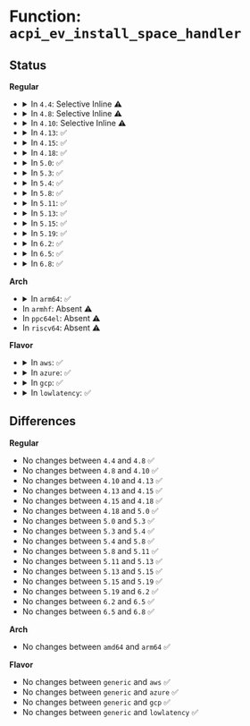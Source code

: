 # Function: <code>acpi_ev_install_space_handler</code>

## Status
<b>Regular</b>
<ul>
<li>
<details>
<summary>In <code>4.4</code>: Selective Inline ⚠️</summary>

```c
acpi_status acpi_ev_install_space_handler(struct acpi_namespace_node *node, acpi_adr_space_type space_id, acpi_adr_space_handler handler, acpi_adr_space_setup setup, void *context);
```

**Collision:** Unique Global

**Inline:** Selective

**Transformation:** False

**Instances:**

```
In drivers/acpi/acpica/evhandler.c (ffffffff81491479)
Location: drivers/acpi/acpica/evhandler.c:328
Inline: True
Direct callers:
  - drivers/acpi/acpica/evhandler.c:acpi_ev_install_region_handlers
```
**Symbols:**

```
ffffffff81491479-ffffffff814916bb: acpi_ev_install_space_handler (STB_GLOBAL)
```
</details>
</li>
<li>
<details>
<summary>In <code>4.8</code>: Selective Inline ⚠️</summary>

```c
acpi_status acpi_ev_install_space_handler(struct acpi_namespace_node *node, acpi_adr_space_type space_id, acpi_adr_space_handler handler, acpi_adr_space_setup setup, void *context);
```

**Collision:** Unique Global

**Inline:** Selective

**Transformation:** False

**Instances:**

```
In drivers/acpi/acpica/evhandler.c (ffffffff814e0265)
Location: drivers/acpi/acpica/evhandler.c:362
Inline: True
Direct callers:
  - drivers/acpi/acpica/evhandler.c:acpi_ev_install_region_handlers
```
**Symbols:**

```
ffffffff814e0265-ffffffff814e049a: acpi_ev_install_space_handler (STB_GLOBAL)
```
</details>
</li>
<li>
<details>
<summary>In <code>4.10</code>: Selective Inline ⚠️</summary>

```c
acpi_status acpi_ev_install_space_handler(struct acpi_namespace_node *node, acpi_adr_space_type space_id, acpi_adr_space_handler handler, acpi_adr_space_setup setup, void *context);
```

**Collision:** Unique Global

**Inline:** Selective

**Transformation:** False

**Instances:**

```
In drivers/acpi/acpica/evhandler.c (ffffffff81502bcb)
Location: drivers/acpi/acpica/evhandler.c:362
Inline: True
Direct callers:
  - drivers/acpi/acpica/evhandler.c:acpi_ev_install_region_handlers
```
**Symbols:**

```
ffffffff81502bcb-ffffffff81502e00: acpi_ev_install_space_handler (STB_GLOBAL)
```
</details>
</li>
<li>
<details>
<summary>In <code>4.13</code>: ✅</summary>

```c
acpi_status acpi_ev_install_space_handler(struct acpi_namespace_node *node, acpi_adr_space_type space_id, acpi_adr_space_handler handler, acpi_adr_space_setup setup, void *context);
```

**Collision:** Unique Global

**Inline:** No

**Transformation:** False

**Instances:**

```
In drivers/acpi/acpica/evhandler.c (ffffffff81513115)
Location: drivers/acpi/acpica/evhandler.c:362
Inline: False
Direct callers:
  - drivers/acpi/acpica/evhandler.c:acpi_ev_install_region_handlers
```
**Symbols:**

```
ffffffff81513115-ffffffff81513340: acpi_ev_install_space_handler (STB_GLOBAL)
```
</details>
</li>
<li>
<details>
<summary>In <code>4.15</code>: ✅</summary>

```c
acpi_status acpi_ev_install_space_handler(struct acpi_namespace_node *node, acpi_adr_space_type space_id, acpi_adr_space_handler handler, acpi_adr_space_setup setup, void *context);
```

**Collision:** Unique Global

**Inline:** No

**Transformation:** False

**Instances:**

```
In drivers/acpi/acpica/evhandler.c (ffffffff8155bbe8)
Location: drivers/acpi/acpica/evhandler.c:362
Inline: False
Direct callers:
  - drivers/acpi/acpica/evhandler.c:acpi_ev_install_region_handlers
```
**Symbols:**

```
ffffffff8155bbe8-ffffffff8155bf02: acpi_ev_install_space_handler (STB_GLOBAL)
```
</details>
</li>
<li>
<details>
<summary>In <code>4.18</code>: ✅</summary>

```c
acpi_status acpi_ev_install_space_handler(struct acpi_namespace_node *node, acpi_adr_space_type space_id, acpi_adr_space_handler handler, acpi_adr_space_setup setup, void *context);
```

**Collision:** Unique Global

**Inline:** No

**Transformation:** False

**Instances:**

```
In drivers/acpi/acpica/evhandler.c (ffffffff81592764)
Location: drivers/acpi/acpica/evhandler.c:328
Inline: False
Direct callers:
  - drivers/acpi/acpica/evhandler.c:acpi_ev_install_region_handlers
```
**Symbols:**

```
ffffffff81592764-ffffffff81592a81: acpi_ev_install_space_handler (STB_GLOBAL)
```
</details>
</li>
<li>
<details>
<summary>In <code>5.0</code>: ✅</summary>

```c
acpi_status acpi_ev_install_space_handler(struct acpi_namespace_node *node, acpi_adr_space_type space_id, acpi_adr_space_handler handler, acpi_adr_space_setup setup, void *context);
```

**Collision:** Unique Global

**Inline:** No

**Transformation:** False

**Instances:**

```
In drivers/acpi/acpica/evhandler.c (ffffffff815aae04)
Location: drivers/acpi/acpica/evhandler.c:328
Inline: False
Direct callers:
  - drivers/acpi/acpica/evhandler.c:acpi_ev_install_region_handlers
```
**Symbols:**

```
ffffffff815aae04-ffffffff815ab121: acpi_ev_install_space_handler (STB_GLOBAL)
```
</details>
</li>
<li>
<details>
<summary>In <code>5.3</code>: ✅</summary>

```c
acpi_status acpi_ev_install_space_handler(struct acpi_namespace_node *node, acpi_adr_space_type space_id, acpi_adr_space_handler handler, acpi_adr_space_setup setup, void *context);
```

**Collision:** Unique Global

**Inline:** No

**Transformation:** False

**Instances:**

```
In drivers/acpi/acpica/evhandler.c (ffffffff815dc5ed)
Location: drivers/acpi/acpica/evhandler.c:328
Inline: False
Direct callers:
  - drivers/acpi/acpica/evhandler.c:acpi_ev_install_region_handlers
```
**Symbols:**

```
ffffffff815dc5ed-ffffffff815dc90d: acpi_ev_install_space_handler (STB_GLOBAL)
```
</details>
</li>
<li>
<details>
<summary>In <code>5.4</code>: ✅</summary>

```c
acpi_status acpi_ev_install_space_handler(struct acpi_namespace_node *node, acpi_adr_space_type space_id, acpi_adr_space_handler handler, acpi_adr_space_setup setup, void *context);
```

**Collision:** Unique Global

**Inline:** No

**Transformation:** False

**Instances:**

```
In drivers/acpi/acpica/evhandler.c (ffffffff815fd930)
Location: drivers/acpi/acpica/evhandler.c:328
Inline: False
Direct callers:
  - drivers/acpi/acpica/evhandler.c:acpi_ev_install_region_handlers
```
**Symbols:**

```
ffffffff815fd930-ffffffff815fdc50: acpi_ev_install_space_handler (STB_GLOBAL)
```
</details>
</li>
<li>
<details>
<summary>In <code>5.8</code>: ✅</summary>

```c
acpi_status acpi_ev_install_space_handler(struct acpi_namespace_node *node, acpi_adr_space_type space_id, acpi_adr_space_handler handler, acpi_adr_space_setup setup, void *context);
```

**Collision:** Unique Global

**Inline:** No

**Transformation:** False

**Instances:**

```
In drivers/acpi/acpica/evhandler.c (ffffffff816a9afa)
Location: drivers/acpi/acpica/evhandler.c:328
Inline: False
Direct callers:
  - drivers/acpi/acpica/evhandler.c:acpi_ev_install_region_handlers
  - drivers/acpi/acpica/evxfregn.c:acpi_install_address_space_handler
```
**Symbols:**

```
ffffffff816a9afa-ffffffff816a9e1a: acpi_ev_install_space_handler (STB_GLOBAL)
```
</details>
</li>
<li>
<details>
<summary>In <code>5.11</code>: ✅</summary>

```c
acpi_status acpi_ev_install_space_handler(struct acpi_namespace_node *node, acpi_adr_space_type space_id, acpi_adr_space_handler handler, acpi_adr_space_setup setup, void *context);
```

**Collision:** Unique Global

**Inline:** No

**Transformation:** False

**Instances:**

```
In drivers/acpi/acpica/evhandler.c (ffffffff816c737e)
Location: drivers/acpi/acpica/evhandler.c:328
Inline: False
Direct callers:
  - drivers/acpi/acpica/evhandler.c:acpi_ev_install_region_handlers
  - drivers/acpi/acpica/evxfregn.c:acpi_install_address_space_handler
```
**Symbols:**

```
ffffffff816c737e-ffffffff816c76cc: acpi_ev_install_space_handler (STB_GLOBAL)
```
</details>
</li>
<li>
<details>
<summary>In <code>5.13</code>: ✅</summary>

```c
acpi_status acpi_ev_install_space_handler(struct acpi_namespace_node *node, acpi_adr_space_type space_id, acpi_adr_space_handler handler, acpi_adr_space_setup setup, void *context);
```

**Collision:** Unique Global

**Inline:** No

**Transformation:** False

**Instances:**

```
In drivers/acpi/acpica/evhandler.c (ffffffff816a939c)
Location: drivers/acpi/acpica/evhandler.c:328
Inline: False
Direct callers:
  - drivers/acpi/acpica/evhandler.c:acpi_ev_install_region_handlers
  - drivers/acpi/acpica/evxfregn.c:acpi_install_address_space_handler
```
**Symbols:**

```
ffffffff816a939c-ffffffff816a96e8: acpi_ev_install_space_handler (STB_GLOBAL)
```
</details>
</li>
<li>
<details>
<summary>In <code>5.15</code>: ✅</summary>

```c
acpi_status acpi_ev_install_space_handler(struct acpi_namespace_node *node, acpi_adr_space_type space_id, acpi_adr_space_handler handler, acpi_adr_space_setup setup, void *context);
```

**Collision:** Unique Global

**Inline:** No

**Transformation:** False

**Instances:**

```
In drivers/acpi/acpica/evhandler.c (ffffffff8171ffe3)
Location: drivers/acpi/acpica/evhandler.c:328
Inline: False
Direct callers:
  - drivers/acpi/acpica/evhandler.c:acpi_ev_install_region_handlers
  - drivers/acpi/acpica/evxfregn.c:acpi_install_address_space_handler
```
**Symbols:**

```
ffffffff8171ffe3-ffffffff8172032f: acpi_ev_install_space_handler (STB_GLOBAL)
```
</details>
</li>
<li>
<details>
<summary>In <code>5.19</code>: ✅</summary>

```c
acpi_status acpi_ev_install_space_handler(struct acpi_namespace_node *node, acpi_adr_space_type space_id, acpi_adr_space_handler handler, acpi_adr_space_setup setup, void *context);
```

**Collision:** Unique Global

**Inline:** No

**Transformation:** False

**Instances:**

```
In drivers/acpi/acpica/evhandler.c (ffffffff818501e9)
Location: drivers/acpi/acpica/evhandler.c:328
Inline: False
Direct callers:
  - drivers/acpi/acpica/evhandler.c:acpi_ev_install_region_handlers
  - drivers/acpi/acpica/evxfregn.c:acpi_install_address_space_handler
```
**Symbols:**

```
ffffffff818501e9-ffffffff8185054a: acpi_ev_install_space_handler (STB_GLOBAL)
```
</details>
</li>
<li>
<details>
<summary>In <code>6.2</code>: ✅</summary>

```c
acpi_status acpi_ev_install_space_handler(struct acpi_namespace_node *node, acpi_adr_space_type space_id, acpi_adr_space_handler handler, acpi_adr_space_setup setup, void *context);
```

**Collision:** Unique Global

**Inline:** No

**Transformation:** False

**Instances:**

```
In drivers/acpi/acpica/evhandler.c (ffffffff81989d90)
Location: drivers/acpi/acpica/evhandler.c:328
Inline: False
Direct callers:
  - drivers/acpi/acpica/evhandler.c:acpi_ev_install_region_handlers
  - drivers/acpi/acpica/evxfregn.c:acpi_install_address_space_handler_internal
```
**Symbols:**

```
ffffffff81989d90-ffffffff8198a18d: acpi_ev_install_space_handler (STB_GLOBAL)
```
</details>
</li>
<li>
<details>
<summary>In <code>6.5</code>: ✅</summary>

```c
acpi_status acpi_ev_install_space_handler(struct acpi_namespace_node *node, acpi_adr_space_type space_id, acpi_adr_space_handler handler, acpi_adr_space_setup setup, void *context);
```

**Collision:** Unique Global

**Inline:** No

**Transformation:** False

**Instances:**

```
In drivers/acpi/acpica/evhandler.c (ffffffff819d07d0)
Location: drivers/acpi/acpica/evhandler.c:328
Inline: False
Direct callers:
  - drivers/acpi/acpica/evhandler.c:acpi_ev_install_region_handlers
  - drivers/acpi/acpica/evxfregn.c:acpi_install_address_space_handler_internal
```
**Symbols:**

```
ffffffff819d07d0-ffffffff819d0bcd: acpi_ev_install_space_handler (STB_GLOBAL)
```
</details>
</li>
<li>
<details>
<summary>In <code>6.8</code>: ✅</summary>

```c
acpi_status acpi_ev_install_space_handler(struct acpi_namespace_node *node, acpi_adr_space_type space_id, acpi_adr_space_handler handler, acpi_adr_space_setup setup, void *context);
```

**Collision:** Unique Global

**Inline:** No

**Transformation:** False

**Instances:**

```
In drivers/acpi/acpica/evhandler.c (ffffffff81a1b330)
Location: drivers/acpi/acpica/evhandler.c:328
Inline: False
Direct callers:
  - drivers/acpi/acpica/evhandler.c:acpi_ev_install_region_handlers
  - drivers/acpi/acpica/evxfregn.c:acpi_install_address_space_handler_internal
```
**Symbols:**

```
ffffffff81a1b330-ffffffff81a1b72d: acpi_ev_install_space_handler (STB_GLOBAL)
```
</details>
</li>
</ul>
<b>Arch</b>
<ul>
<li>
<details>
<summary>In <code>arm64</code>: ✅</summary>

```c
acpi_status acpi_ev_install_space_handler(struct acpi_namespace_node *node, acpi_adr_space_type space_id, acpi_adr_space_handler handler, acpi_adr_space_setup setup, void *context);
```

**Collision:** Unique Global

**Inline:** No

**Transformation:** False

**Instances:**

```
In drivers/acpi/acpica/evhandler.c (ffff800010781de0)
Location: drivers/acpi/acpica/evhandler.c:328
Inline: False
Direct callers:
  - drivers/acpi/acpica/evhandler.c:acpi_ev_install_region_handlers
```
**Symbols:**

```
ffff800010781de0-ffff800010782020: acpi_ev_install_space_handler (STB_GLOBAL)
```
</details>
</li>
<li>
In <code>armhf</code>: Absent ⚠️
</li>
<li>
In <code>ppc64el</code>: Absent ⚠️
</li>
<li>
In <code>riscv64</code>: Absent ⚠️
</li>
</ul>
<b>Flavor</b>
<ul>
<li>
<details>
<summary>In <code>aws</code>: ✅</summary>

```c
acpi_status acpi_ev_install_space_handler(struct acpi_namespace_node *node, acpi_adr_space_type space_id, acpi_adr_space_handler handler, acpi_adr_space_setup setup, void *context);
```

**Collision:** Unique Global

**Inline:** No

**Transformation:** False

**Instances:**

```
In drivers/acpi/acpica/evhandler.c (ffffffff815e6db7)
Location: drivers/acpi/acpica/evhandler.c:328
Inline: False
Direct callers:
  - drivers/acpi/acpica/evhandler.c:acpi_ev_install_region_handlers
```
**Symbols:**

```
ffffffff815e6db7-ffffffff815e6fdf: acpi_ev_install_space_handler (STB_GLOBAL)
```
</details>
</li>
<li>
<details>
<summary>In <code>azure</code>: ✅</summary>

```c
acpi_status acpi_ev_install_space_handler(struct acpi_namespace_node *node, acpi_adr_space_type space_id, acpi_adr_space_handler handler, acpi_adr_space_setup setup, void *context);
```

**Collision:** Unique Global

**Inline:** No

**Transformation:** False

**Instances:**

```
In drivers/acpi/acpica/evhandler.c (ffffffff815d240a)
Location: drivers/acpi/acpica/evhandler.c:328
Inline: False
Direct callers:
  - drivers/acpi/acpica/evhandler.c:acpi_ev_install_region_handlers
```
**Symbols:**

```
ffffffff815d240a-ffffffff815d2632: acpi_ev_install_space_handler (STB_GLOBAL)
```
</details>
</li>
<li>
<details>
<summary>In <code>gcp</code>: ✅</summary>

```c
acpi_status acpi_ev_install_space_handler(struct acpi_namespace_node *node, acpi_adr_space_type space_id, acpi_adr_space_handler handler, acpi_adr_space_setup setup, void *context);
```

**Collision:** Unique Global

**Inline:** No

**Transformation:** False

**Instances:**

```
In drivers/acpi/acpica/evhandler.c (ffffffff815f1c10)
Location: drivers/acpi/acpica/evhandler.c:328
Inline: False
Direct callers:
  - drivers/acpi/acpica/evhandler.c:acpi_ev_install_region_handlers
```
**Symbols:**

```
ffffffff815f1c10-ffffffff815f1f30: acpi_ev_install_space_handler (STB_GLOBAL)
```
</details>
</li>
<li>
<details>
<summary>In <code>lowlatency</code>: ✅</summary>

```c
acpi_status acpi_ev_install_space_handler(struct acpi_namespace_node *node, acpi_adr_space_type space_id, acpi_adr_space_handler handler, acpi_adr_space_setup setup, void *context);
```

**Collision:** Unique Global

**Inline:** No

**Transformation:** False

**Instances:**

```
In drivers/acpi/acpica/evhandler.c (ffffffff8160bac0)
Location: drivers/acpi/acpica/evhandler.c:328
Inline: False
Direct callers:
  - drivers/acpi/acpica/evhandler.c:acpi_ev_install_region_handlers
```
**Symbols:**

```
ffffffff8160bac0-ffffffff8160bde0: acpi_ev_install_space_handler (STB_GLOBAL)
```
</details>
</li>
</ul>

## Differences
<b>Regular</b>
<ul>
<li>
No changes between <code>4.4</code> and <code>4.8</code> ✅
</li>
<li>
No changes between <code>4.8</code> and <code>4.10</code> ✅
</li>
<li>
No changes between <code>4.10</code> and <code>4.13</code> ✅
</li>
<li>
No changes between <code>4.13</code> and <code>4.15</code> ✅
</li>
<li>
No changes between <code>4.15</code> and <code>4.18</code> ✅
</li>
<li>
No changes between <code>4.18</code> and <code>5.0</code> ✅
</li>
<li>
No changes between <code>5.0</code> and <code>5.3</code> ✅
</li>
<li>
No changes between <code>5.3</code> and <code>5.4</code> ✅
</li>
<li>
No changes between <code>5.4</code> and <code>5.8</code> ✅
</li>
<li>
No changes between <code>5.8</code> and <code>5.11</code> ✅
</li>
<li>
No changes between <code>5.11</code> and <code>5.13</code> ✅
</li>
<li>
No changes between <code>5.13</code> and <code>5.15</code> ✅
</li>
<li>
No changes between <code>5.15</code> and <code>5.19</code> ✅
</li>
<li>
No changes between <code>5.19</code> and <code>6.2</code> ✅
</li>
<li>
No changes between <code>6.2</code> and <code>6.5</code> ✅
</li>
<li>
No changes between <code>6.5</code> and <code>6.8</code> ✅
</li>
</ul>
<b>Arch</b>
<ul>
<li>
No changes between <code>amd64</code> and <code>arm64</code> ✅
</li>
</ul>
<b>Flavor</b>
<ul>
<li>
No changes between <code>generic</code> and <code>aws</code> ✅
</li>
<li>
No changes between <code>generic</code> and <code>azure</code> ✅
</li>
<li>
No changes between <code>generic</code> and <code>gcp</code> ✅
</li>
<li>
No changes between <code>generic</code> and <code>lowlatency</code> ✅
</li>
</ul>
